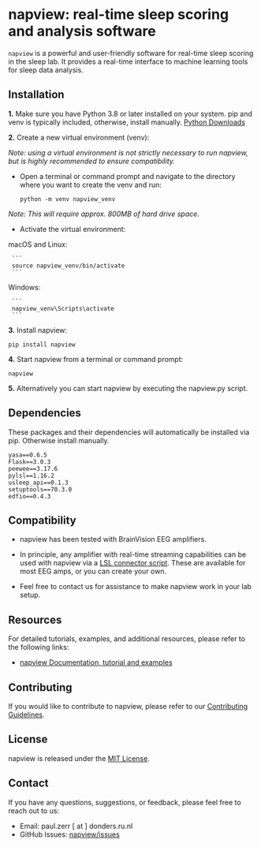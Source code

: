 # napview: real-time sleep scoring and analysis software

```napview``` is a powerful and user-friendly software for real-time sleep scoring in the sleep lab. It provides a real-time interface to machine learning tools for sleep data analysis.

## Installation

**1.** Make sure you have Python 3.8 or later installed on your system. pip and venv is typically included, otherwise, install manually. [Python Downloads](https://www.python.org/downloads/)<br>


**2.** Create a new virtual environment (venv):

   <i>Note: using a virtual environment is not strictly necessary to run napview, but is highly recommended to ensure compatibility.</i><br>

   - Open a terminal or command prompt and navigate to the directory where you want to create the venv and run:
     
     ```
     python -m venv napview_venv
     ```

<i>Note: This will require approx. 800MB of hard drive space.</i><br>

   - Activate the virtual environment:

   macOS and Linux:
     
     ```
     source napview_venv/bin/activate
     ```

   Windows:
     
     ```
     napview_venv\Scripts\activate
     ```

**3.** Install napview:
   
   ```
   pip install napview
   ```

**4.** Start napview from a terminal or command prompt:
   
   ```
   napview
   ```

**5.** Alternatively you can start napview by executing the napview.py script.



## Dependencies

These packages and their dependencies will automatically be installed via pip. Otherwise install manually.

    yasa==0.6.5
    Flask==3.0.3
    peewee==3.17.6
    pylsl==1.16.2
    usleep_api==0.1.3
    setuptools==70.3.0
    edfio==0.4.3


## Compatibility 

- napview has been tested with BrainVision EEG amplifiers.

- In principle, any amplifier with real-time streaming capabilities can be used with napview via a [LSL connector script](https://labstreaminglayer.readthedocs.io/info/supported_devices.html). These are available for most EEG amps, or you can create your own.

- Feel free to contact us for assistance to make napview work in your lab setup.


## Resources

For detailed tutorials, examples, and additional resources, please refer to the following links:

- [napview Documentation, tutorial and examples](https://napview.readthedocs.io/)


## Contributing

If you would like to contribute to napview, please refer to our [Contributing Guidelines](https://github.com/napview/napview/blob/main/CONTRIBUTING.md).


## License

napview is released under the [MIT License](https://github.com/napview/napview/blob/main/LICENSE).


## Contact

If you have any questions, suggestions, or feedback, please feel free to reach out to us:

- Email: paul.zerr [ at ] donders.ru.nl
- GitHub Issues: [napview/issues](https://github.com/napview/napview/issues)

